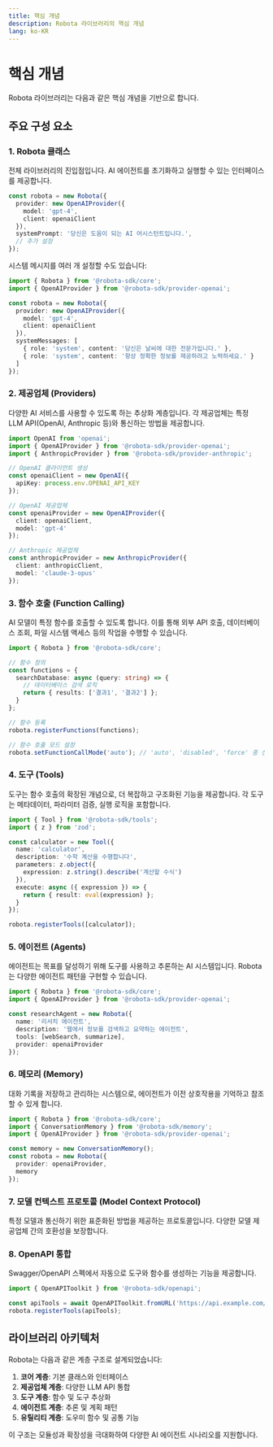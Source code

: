 ```yaml
---
title: 핵심 개념
description: Robota 라이브러리의 핵심 개념
lang: ko-KR
---
```


# 핵심 개념

Robota 라이브러리는 다음과 같은 핵심 개념을 기반으로 합니다.

## 주요 구성 요소

### 1. Robota 클래스

전체 라이브러리의 진입점입니다. AI 에이전트를 초기화하고 실행할 수 있는 인터페이스를 제공합니다.

```typescript
const robota = new Robota({
  provider: new OpenAIProvider({
    model: 'gpt-4',
    client: openaiClient
  }),
  systemPrompt: '당신은 도움이 되는 AI 어시스턴트입니다.',
  // 추가 설정
});
```

시스템 메시지를 여러 개 설정할 수도 있습니다:

```typescript
import { Robota } from '@robota-sdk/core';
import { OpenAIProvider } from '@robota-sdk/provider-openai';

const robota = new Robota({
  provider: new OpenAIProvider({
    model: 'gpt-4',
    client: openaiClient
  }),
  systemMessages: [
    { role: 'system', content: '당신은 날씨에 대한 전문가입니다.' },
    { role: 'system', content: '항상 정확한 정보를 제공하려고 노력하세요.' }
  ]
});
```

### 2. 제공업체 (Providers)

다양한 AI 서비스를 사용할 수 있도록 하는 추상화 계층입니다. 각 제공업체는 특정 LLM API(OpenAI, Anthropic 등)와 통신하는 방법을 제공합니다.

```typescript
import OpenAI from 'openai';
import { OpenAIProvider } from '@robota-sdk/provider-openai';
import { AnthropicProvider } from '@robota-sdk/provider-anthropic';

// OpenAI 클라이언트 생성
const openaiClient = new OpenAI({
  apiKey: process.env.OPENAI_API_KEY
});

// OpenAI 제공업체
const openaiProvider = new OpenAIProvider({
  client: openaiClient,
  model: 'gpt-4'
});

// Anthropic 제공업체
const anthropicProvider = new AnthropicProvider({
  client: anthropicClient,
  model: 'claude-3-opus'
});
```

### 3. 함수 호출 (Function Calling)

AI 모델이 특정 함수를 호출할 수 있도록 합니다. 이를 통해 외부 API 호출, 데이터베이스 조회, 파일 시스템 액세스 등의 작업을 수행할 수 있습니다.

```typescript
import { Robota } from '@robota-sdk/core';

// 함수 정의
const functions = {
  searchDatabase: async (query: string) => {
    // 데이터베이스 검색 로직
    return { results: ['결과1', '결과2'] };
  }
};

// 함수 등록
robota.registerFunctions(functions);

// 함수 호출 모드 설정
robota.setFunctionCallMode('auto'); // 'auto', 'disabled', 'force' 중 선택
```

### 4. 도구 (Tools)

도구는 함수 호출의 확장된 개념으로, 더 복잡하고 구조화된 기능을 제공합니다. 각 도구는 메타데이터, 파라미터 검증, 실행 로직을 포함합니다.

```typescript
import { Tool } from '@robota-sdk/tools';
import { z } from 'zod';

const calculator = new Tool({
  name: 'calculator',
  description: '수학 계산을 수행합니다',
  parameters: z.object({
    expression: z.string().describe('계산할 수식')
  }),
  execute: async ({ expression }) => {
    return { result: eval(expression) };
  }
});

robota.registerTools([calculator]);
```

### 5. 에이전트 (Agents)

에이전트는 목표를 달성하기 위해 도구를 사용하고 추론하는 AI 시스템입니다. Robota는 다양한 에이전트 패턴을 구현할 수 있습니다.

```typescript
import { Robota } from '@robota-sdk/core';
import { OpenAIProvider } from '@robota-sdk/provider-openai';

const researchAgent = new Robota({
  name: '리서치 에이전트',
  description: '웹에서 정보를 검색하고 요약하는 에이전트',
  tools: [webSearch, summarize],
  provider: openaiProvider
});
```

### 6. 메모리 (Memory)

대화 기록을 저장하고 관리하는 시스템으로, 에이전트가 이전 상호작용을 기억하고 참조할 수 있게 합니다.

```typescript
import { Robota } from '@robota-sdk/core';
import { ConversationMemory } from '@robota-sdk/memory';
import { OpenAIProvider } from '@robota-sdk/provider-openai';

const memory = new ConversationMemory();
const robota = new Robota({
  provider: openaiProvider,
  memory
});
```

### 7. 모델 컨텍스트 프로토콜 (Model Context Protocol)

특정 모델과 통신하기 위한 표준화된 방법을 제공하는 프로토콜입니다. 다양한 모델 제공업체 간의 호환성을 보장합니다.

### 8. OpenAPI 통합

Swagger/OpenAPI 스펙에서 자동으로 도구와 함수를 생성하는 기능을 제공합니다.

```typescript
import { OpenAPIToolkit } from '@robota-sdk/openapi';

const apiTools = await OpenAPIToolkit.fromURL('https://api.example.com/openapi.json');
robota.registerTools(apiTools);
```

## 라이브러리 아키텍처

Robota는 다음과 같은 계층 구조로 설계되었습니다:

1. **코어 계층**: 기본 클래스와 인터페이스
2. **제공업체 계층**: 다양한 LLM API 통합
3. **도구 계층**: 함수 및 도구 추상화
4. **에이전트 계층**: 추론 및 계획 패턴 
5. **유틸리티 계층**: 도우미 함수 및 공통 기능

이 구조는 모듈성과 확장성을 극대화하여 다양한 AI 에이전트 시나리오를 지원합니다. 